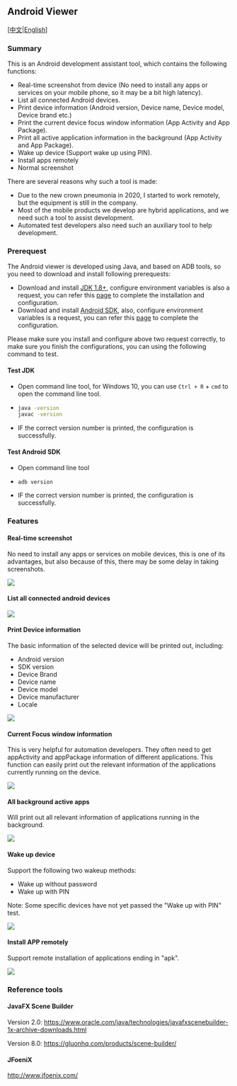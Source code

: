 ## Android Viewer

[[中文](README_CH.md)|[English](README.md)]

### Summary

This is an Android development assistant tool, which contains the following functions:

* Real-time screenshot from device (No need to install any apps or services on your mobile phone, so it may be a bit high latency).
* List all connected Android devices.
* Print device information (Android version, Device name, Device model, Device brand etc.)
* Print the current device focus window information (App Activity and App Package).
* Print all active application information in the background (App Activity and App Package).
* Wake up device (Support wake up using PIN).
* Install apps remotely
* Normal screenshot

There are several reasons why such a tool is made:

* Due to the new crown pneumonia in 2020, I started to work remotely, but the equipment is still in the company.
* Most of the mobile products we develop are hybrid applications, and we need such a tool to assist development.
* Automated test developers also need such an auxiliary tool to help development.

### Prerequest

The Android viewer is developed using Java, and based on ADB tools, so you need to download and install following prerequests:

* Download and install [JDK 1.8+](https://www.oracle.com/java/technologies/javase/javase-jdk8-downloads.html), configure environment variables is also a request, you can refer this [page](https://docs.oracle.com/cd/E19182-01/820-7851/inst_cli_jdk_javahome_t/) to complete the installation and configuration.
* Download and install [Android SDK](https://developer.android.com/studio), also, configure environment variables is a request, you can refer this [page](https://developer.android.com/studio/command-line/variables) to complete the configuration.

Please make sure you install and configure above two request correctly, to make sure you finish the configurations, you can using the following command to test.

#### Test JDK

* Open command line tool, for Windows 10, you can use `Ctrl + R` + `cmd` to open the command line tool.

* ```bash
  java -version
  javac -version
  ```

* IF the correct version number is printed, the configuration is successfully.

#### Test Android SDK

* Open command line tool

* ```bash
  adb version
  ```

* IF the correct version number is printed, the configuration is successfully.

### Features

#### Real-time screenshot

No need to install any apps or services on mobile devices, this is one of its advantages, but also because of this, there may be some delay in taking screenshots.

![](/documents/realtimeScreenshot.gif)

#### List all connected android devices

![](/documents/listAllDevices.png)

#### Print Device information

The basic information of the selected device will be printed out, including:

* Android version
* SDK version
* Device Brand
* Device name
* Device model
* Device manufacturer
* Locale

![](/documents/deviceInfo.png)

#### Current Focus window information

This is very helpful for automation developers. They often need to get appActivity and appPackage information of different applications. This function can easily print out the relevant information of the applications currently running on the device.

![](/documents/focusWindow.png)

#### All background active apps

Will print out all relevant information of applications running in the background.

![](/documents/allActivities.png)

#### Wake up device

Support the following two wakeup methods:

* Wake up without password
* Wake up with PIN

Note: Some specific devices have not yet passed the "Wake up with PIN" test.

![](/documents/WakeupDevicePIN.gif)

#### Install APP remotely

Support remote installation of applications ending in "apk".

![](/documents/InstallApp.gif)

### Reference tools

#### JavaFX Scene Builder

Version 2.0: https://www.oracle.com/java/technologies/javafxscenebuilder-1x-archive-downloads.html

Version 8.0: https://gluonhq.com/products/scene-builder/

#### JFoeniX

http://www.jfoenix.com/
